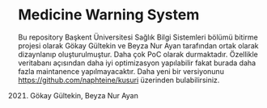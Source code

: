 # Medicine Warning System

Bu repository Başkent Üniversitesi Sağlık Bilgi Sistemleri bölümü bitirme projesi olarak Gökay Gültekin ve Beyza Nur Ayan tarafından ortak olarak dizaynlanıp oluşturulmuştur. Daha çok PoC olarak durmaktadır. Özellikle veritabanı açısından daha iyi optimizasyon yapılabilir fakat burada daha fazla maintanence yapılmayacaktır. Daha yeni bir versiyonunu https://github.com/naphteine/kusuri üzerinden bulabilirsiniz.

2021. Gökay Gültekin, Beyza Nur Ayan
